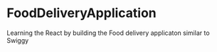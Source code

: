 # FoodDeliveryApplication
Learning the React by building the Food delivery applicaton similar to Swiggy
